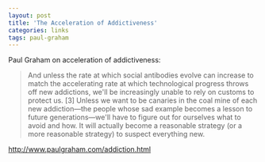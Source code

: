 ```yaml
---
layout: post
title: 'The Acceleration of Addictiveness'
categories: links
tags: paul-graham
---
```



 Paul Graham on acceleration of addictiveness:
 

 > And unless the rate at which social antibodies evolve can increase to match the accelerating rate at which technological progress throws off new addictions, we'll be increasingly unable to rely on customs to protect us. [3] Unless we want to be canaries in the coal mine of each new addiction—the people whose sad example becomes a lesson to future generations—we'll have to figure out for ourselves what to avoid and how. It will actually become a reasonable strategy (or a more reasonable strategy) to suspect everything new.

<http://www.paulgraham.com/addiction.html>

